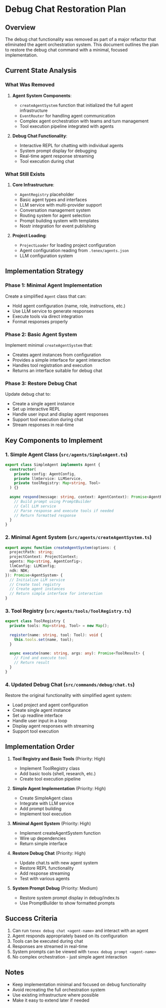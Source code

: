 # Debug Chat Restoration Plan

## Overview
The debug chat functionality was removed as part of a major refactor that eliminated the agent orchestration system. This document outlines the plan to restore the debug chat command with a minimal, focused implementation.

## Current State Analysis

### What Was Removed
1. **Agent System Components**:
   - `createAgentSystem` function that initialized the full agent infrastructure
   - `EventRouter` for handling agent communication
   - Complex agent orchestration with teams and turn management
   - Tool execution pipeline integrated with agents

2. **Debug Chat Functionality**:
   - Interactive REPL for chatting with individual agents
   - System prompt display for debugging
   - Real-time agent response streaming
   - Tool execution during chat

### What Still Exists
1. **Core Infrastructure**:
   - `AgentRegistry` placeholder
   - Basic agent types and interfaces
   - LLM service with multi-provider support
   - Conversation management system
   - Routing system for agent selection
   - Prompt building system with templates
   - Nostr integration for event publishing

2. **Project Loading**:
   - `ProjectLoader` for loading project configuration
   - Agent configuration reading from `.tenex/agents.json`
   - LLM configuration system

## Implementation Strategy

### Phase 1: Minimal Agent Implementation
Create a simplified `Agent` class that can:
- Hold agent configuration (name, role, instructions, etc.)
- Use LLM service to generate responses
- Execute tools via direct integration
- Format responses properly

### Phase 2: Basic Agent System
Implement minimal `createAgentSystem` that:
- Creates agent instances from configuration
- Provides a simple interface for agent interaction
- Handles tool registration and execution
- Returns an interface suitable for debug chat

### Phase 3: Restore Debug Chat
Update debug chat to:
- Create a single agent instance
- Set up interactive REPL
- Handle user input and display agent responses
- Support tool execution during chat
- Stream responses in real-time

## Key Components to Implement

### 1. Simple Agent Class (`src/agents/SimpleAgent.ts`)
```typescript
export class SimpleAgent implements Agent {
  constructor(
    private config: AgentConfig,
    private llmService: LLMService,
    private toolRegistry: Map<string, Tool>
  ) {}
  
  async respond(message: string, context: AgentContext): Promise<AgentResponse> {
    // Build prompt using PromptBuilder
    // Call LLM service
    // Parse response and execute tools if needed
    // Return formatted response
  }
}
```

### 2. Minimal Agent System (`src/agents/createAgentSystem.ts`)
```typescript
export async function createAgentSystem(options: {
  projectPath: string;
  projectContext: ProjectContext;
  agents: Map<string, AgentConfig>;
  llmConfig: LLMConfig;
  ndk: NDK;
}): Promise<AgentSystem> {
  // Initialize LLM service
  // Create tool registry
  // Create agent instances
  // Return simple interface for interaction
}
```

### 3. Tool Registry (`src/agents/tools/ToolRegistry.ts`)
```typescript
export class ToolRegistry {
  private tools: Map<string, Tool> = new Map();
  
  register(name: string, tool: Tool): void {
    this.tools.set(name, tool);
  }
  
  async execute(name: string, args: any): Promise<ToolResult> {
    // Find and execute tool
    // Return result
  }
}
```

### 4. Updated Debug Chat (`src/commands/debug/chat.ts`)
Restore the original functionality with simplified agent system:
- Load project and agent configuration
- Create single agent instance
- Set up readline interface
- Handle user input in a loop
- Display agent responses with streaming
- Support tool execution

## Implementation Order

1. **Tool Registry and Basic Tools** (Priority: High)
   - Implement ToolRegistry class
   - Add basic tools (shell, research, etc.)
   - Create tool execution pipeline

2. **Simple Agent Implementation** (Priority: High)
   - Create SimpleAgent class
   - Integrate with LLM service
   - Add prompt building
   - Implement tool execution

3. **Minimal Agent System** (Priority: High)
   - Implement createAgentSystem function
   - Wire up dependencies
   - Return simple interface

4. **Restore Debug Chat** (Priority: High)
   - Update chat.ts with new agent system
   - Restore REPL functionality
   - Add response streaming
   - Test with various agents

5. **System Prompt Debug** (Priority: Medium)
   - Restore system prompt display in debug/index.ts
   - Use PromptBuilder to show formatted prompts

## Success Criteria

1. Can run `tenex debug chat <agent-name>` and interact with an agent
2. Agent responds appropriately based on its configuration
3. Tools can be executed during chat
4. Responses are streamed in real-time
5. System prompts can be viewed with `tenex debug prompt <agent-name>`
6. No complex orchestration - just simple agent interaction

## Notes

- Keep implementation minimal and focused on debug functionality
- Avoid recreating the full orchestration system
- Use existing infrastructure where possible
- Make it easy to extend later if needed